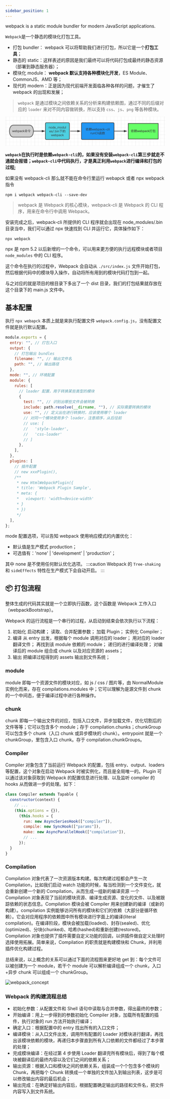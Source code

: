 ```yaml
---
sidebar_position: 1
---
```


<!-- :::tip
该笔记以 webpack4 为基础
::: -->

webpack is a static module bundler for modern JavaScript applications.

`Webpack`是一个静态的模块化打包工具。

- 打包 bundler： webpack 可以将帮助我们进行打包，所以它是一个**打包工具**；
- 静态的 static：这样表述的原因是我们最终可以将代码打包成最终的静态资源（部署到静态服务器）；
- 模块化 module： **webpack 默认支持各种模块化开发**，ES Module、CommonJS、AMD 等；
- 现代的 modern：正是因为现代前端开发面临各种各样的问题，才催生了 webpack 的出现和发展；

> `webpack` 是通过模块之间依赖关系的分析来构建依赖图，通过不同的后缀对应的 `loader` 来对不同内容做转换，所以支持 `css`、`js`、`png` 等各种模块。

![](./img/webcli.png)

**`webpack`在执行时是依赖`webpack-cli`的，如果没有安装`webpack-cli`第三步就走不通就会报错；`webpack-cli`中代码执行，才是真正利用`webpack`进行编译和打包的过程;**

如果没有 webpack-cli 那么就不能在命令行里运行 webapck 或者 npx webpack 指令

```shell
npm i webpack webpack-cli --save-dev
```

> webpack 是 Webpack 的核心模块，webpack-cli 是 Webpack 的 CLI 程序，用来在命令行中调用 Webpack。

安装完成之后，webpack-cli 所提供的 CLI 程序就会出现在 node_modules/.bin 目录当中，我们可以通过 npx 快速找到 CLI 并运行它，具体操作如下：

```shell
npx webpack
```

npx 是 npm 5.2 以后新增的一个命令，可以用来更方便的执行远程模块或者项目 `node_modules` 中的 CLI 程序。

这个命令在执行的过程中，Webpack 会自动从 `./src/index.js` 文件开始打包，然后根据代码中的模块导入操作，自动将所有用到的模块代码打包到一起。

与之对应的就是项目的根目录下多出了一个 dist 目录，我们的打包结果就存放在这个目录下的 main.js 文件中。

## 基本配置

执行 `npx webapck` 本质上就是来执行配置文件 `webpack.config.js`，没有配置文件就是执行默认配置。

```js
module.exports = {
  entry: "", // 打包入口
  output: {
    // 打包输出 bundles
    filename: "", // 输出文件名
    path: "", // 输出路径
  },
  mode: "", // 环境配置
  module: {
    rules: [
      // loader 配置，用于转换某些类型的模块
      {
        test: "", // 识别出哪些文件会被转换
        include: path.resolve(__dirname, ""), // 实际需要转换的模块
        use: "", // 定义出在进行转换时，应该使用哪个 loader
        // 对同一个模块使用多个 loader，注意顺序，从后往前
        // use: [
        //   'style-loader',
        //   'css-loader'
        // ]
      },
    ],
  },
  plugins: [
    // 插件配置
    // new xxxPlugin(),
    /**
     * new HtmlWebpackPlugin({
     * title: 'Webpack Plugin Sample',
     * meta: {
     *   viewport: 'width=device-width'
     * }
     * })
     */
  ],
};
```

mode 配置选项，可以告知 webpack 使用响应模式的内置优化：

- 默认值是生产模式 production；
- 可选值有：'none' | 'development' | 'production'；

其中 none 是不使用任何默认优化选项。
:::caution
Webpack 的 `Tree-shaking` 和 `sideEffects` 特性在生产模式下会自动开启。
:::

## 📦 打包流程

整体生成的代码其实就是一个立即执行函数，这个函数是 Webpack 工作入口（webpackBootstrap）。

Webpack 的运行流程是一个串行的过程，从启动到结束会依次执行以下流程：

1. 初始化
   启动构建；
   读取、合并配置参数；
   加载 Plugin；
   实例化 Compiler；
2. 编译
   从 entry 出发，根据每个 module 调用对应的 loader；
   用对应的 loader 翻译文件；
   再找到该 module 依赖的 module；
   递归的进行编译处理；
   对编译后的 module 组合成 chunk 以及对应资源的 assets；
3. 输出
   把编译过程得到的 assets 输出到文件系统；

### module

module 即每一个资源文件的模块对应，如 js / css / 图片等，由 NormalModule 实例化而来，存在 compilations.modules 中；它可以理解为是源文件到 chunk 的一个中间态，便于编译过程中进行各种操作。

### chunk

chunk 即每一个输出文件的对应，包括入口文件，异步加载文件，优化切割后的文件等等；它可以包含多个 module；存于 compilation.chunks；chunkGroup 可以包含多个 chunk（入口 chunk 或异步模块的 chunk）。entrypoint 就是一个 chunkGroup，里包含入口 chunk。存于 compilation.chunkGroups。

### Compiler

Compiler 对象包含了当前运行 Webpack 的配置，包括 entry、output、loaders 等配置，这个对象在启动 Webpack 时被实例化，而且是全局唯一的。Plugin 可以通过该对象获取到 Webpack 的配置信息进行处理、以及监听 compiler 的 hooks 从而做进一步的处理。如下：

```js
class Compiler extends Tapable {
  constructor(context) {
    // ...
    (this.options = {}),
      (this.hooks = {
        run: new AsyncSeriesHook(["compiler"]),
        compile: new SyncHook(["params"]),
        make: new AsyncParallelHook(["compilation"]),
        // ...
      });
  }
}
```

### Compilation

Compilation 对象代表了一次资源版本构建。每次构建过程都会产生一次 Compilation，比如我们启动 watch 功能的时候，每当检测到一个文件变化，就会重新创建一个新的 Compilation，从而生成一组新的编译资源 一个 Compilation 对象表现了当前的模块资源、编译生成资源、变化的文件、以及被跟踪依赖的状态信息。Compilation 模块会被 Compiler 用来创建新的编译（或新的构建）。compilation 实例能够访问所有的模块和它们的依赖（大部分是循环依赖）。它会对应用程序的依赖图中所有模块进行字面上的编译(literal compilation)。在编译阶段，模块会被加载(loaded)、封存(sealed)、优化(optimized)、分块(chunked)、哈希(hashed)和重新创建(restored)。Compilation 对象也提供了插件需要自定义功能的回调，以供插件做自定义处理时选择使用拓展。简单来说，Compilation 的职责就是构建模块和 Chunk，并利用插件优化构建过程。

总结来说，以上概念的关系可以通过下面的流程图来更好地 get 到：每个文件可以被创建为一个 module，若干个 module 可以解析编译组成一个 chunk，入口+异步 chunk 可以组成一个 chunkGroup。

![webpack_concept](https://tva1.sinaimg.cn/large/006T9etDly1gzj454mkxfj30kk0uqwi0.jpg)

### Webpack 的构建流程总结

- 初始化参数：从配置文件和 Shell 语句中读取与合并参数，得出最终的参数；
- 开始编译：用上一步得到的参数初始化 Compiler 对象，加载所有配置的插件，执行对象的 run 方法开始执行编译；
- 确定入口：根据配置中的 entry 找出所有的入口文件；
- 编译模块：从入口文件出发，调用所有配置的 Loader 对模块进行翻译，再找出该模块依赖的模块，再递归本步骤直到所有入口依赖的文件都经过了本步骤的处理；
- 完成模块编译：在经过第 4 步使用 Loader 翻译完所有模块后，得到了每个模块被翻译后的最终内容以及它们之间的依赖关系；
- 输出资源：根据入口和模块之间的依赖关系，组装成一个个包含多个模块的 Chunk，再把每个 Chunk 转换成一个单独的文件加入到输出列表，这步是可以修改输出内容的最后机会；
- 输出完成：在确定好输出内容后，根据配置确定输出的路径和文件名，把文件内容写入到文件系统。
